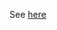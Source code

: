  
See [here](https://zwischenzugs.wordpress.com/2016/01/24/ci-as-code-stateless-jenkins-deployments-using-docker/)
